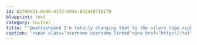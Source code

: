 ```yaml
---
id: 82709e21-0e96-41fd-b94e-84244d7101f9
blueprint: text
category: twitter
title: "'@mattashwood I'm totally changing that to the oilers logo right now. @manderbomb"
caption: '<span class="username username_linked">@<a href="https://twitter.com/mattashwood" title="Matt Ashwood">mattashwood</a></span> I''m totally changing that to the oilers logo right now. <span class="username username_linked">@<a href="https://twitter.com/manderbomb" title="Amanda">manderbomb</a></span>'
---
```


